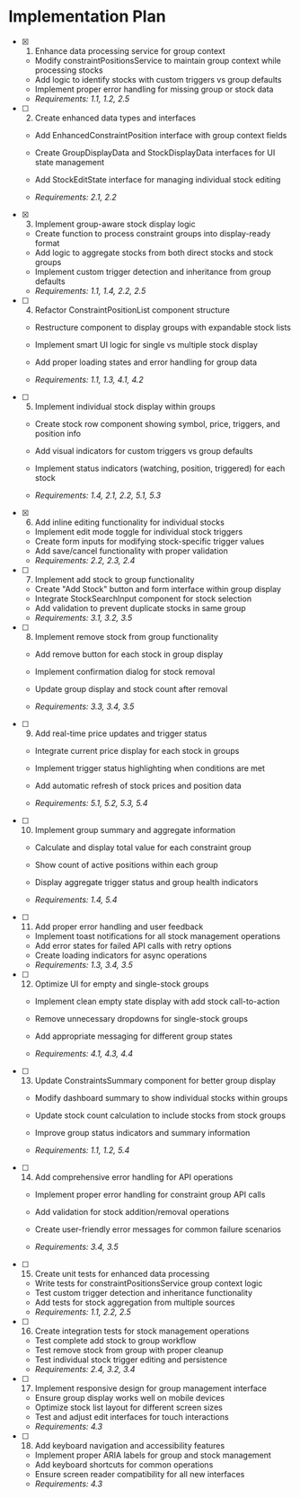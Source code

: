 # Implementation Plan

- [x] 1. Enhance data processing service for group context


  - Modify constraintPositionsService to maintain group context while processing stocks
  - Add logic to identify stocks with custom triggers vs group defaults
  - Implement proper error handling for missing group or stock data
  - _Requirements: 1.1, 1.2, 2.5_



- [ ] 2. Create enhanced data types and interfaces
  - Add EnhancedConstraintPosition interface with group context fields
  - Create GroupDisplayData and StockDisplayData interfaces for UI state management


  - Add StockEditState interface for managing individual stock editing
  - _Requirements: 2.1, 2.2_

- [x] 3. Implement group-aware stock display logic


  - Create function to process constraint groups into display-ready format
  - Add logic to aggregate stocks from both direct stocks and stock groups
  - Implement custom trigger detection and inheritance from group defaults
  - _Requirements: 1.1, 1.4, 2.2, 2.5_



- [ ] 4. Refactor ConstraintPositionList component structure
  - Restructure component to display groups with expandable stock lists
  - Implement smart UI logic for single vs multiple stock display

  - Add proper loading states and error handling for group data
  - _Requirements: 1.1, 1.3, 4.1, 4.2_

- [ ] 5. Implement individual stock display within groups
  - Create stock row component showing symbol, price, triggers, and position info

  - Add visual indicators for custom triggers vs group defaults
  - Implement status indicators (watching, position, triggered) for each stock
  - _Requirements: 1.4, 2.1, 2.2, 5.1, 5.3_

- [x] 6. Add inline editing functionality for individual stocks

  - Implement edit mode toggle for individual stock triggers
  - Create form inputs for modifying stock-specific trigger values
  - Add save/cancel functionality with proper validation
  - _Requirements: 2.2, 2.3, 2.4_


- [ ] 7. Implement add stock to group functionality
  - Create "Add Stock" button and form interface within group display
  - Integrate StockSearchInput component for stock selection
  - Add validation to prevent duplicate stocks in same group
  - _Requirements: 3.1, 3.2, 3.5_


- [ ] 8. Implement remove stock from group functionality
  - Add remove button for each stock in group display
  - Implement confirmation dialog for stock removal
  - Update group display and stock count after removal

  - _Requirements: 3.3, 3.4, 3.5_

- [ ] 9. Add real-time price updates and trigger status
  - Integrate current price display for each stock in groups
  - Implement trigger status highlighting when conditions are met

  - Add automatic refresh of stock prices and position data
  - _Requirements: 5.1, 5.2, 5.3, 5.4_

- [ ] 10. Implement group summary and aggregate information
  - Calculate and display total value for each constraint group


  - Show count of active positions within each group
  - Display aggregate trigger status and group health indicators
  - _Requirements: 1.4, 5.4_


- [ ] 11. Add proper error handling and user feedback
  - Implement toast notifications for all stock management operations
  - Add error states for failed API calls with retry options
  - Create loading indicators for async operations
  - _Requirements: 1.3, 3.4, 3.5_


- [ ] 12. Optimize UI for empty and single-stock groups
  - Implement clean empty state display with add stock call-to-action
  - Remove unnecessary dropdowns for single-stock groups
  - Add appropriate messaging for different group states

  - _Requirements: 4.1, 4.3, 4.4_

- [ ] 13. Update ConstraintsSummary component for better group display
  - Modify dashboard summary to show individual stocks within groups
  - Update stock count calculation to include stocks from stock groups

  - Improve group status indicators and summary information
  - _Requirements: 1.1, 1.2, 5.4_

- [ ] 14. Add comprehensive error handling for API operations
  - Implement proper error handling for constraint group API calls


  - Add validation for stock addition/removal operations
  - Create user-friendly error messages for common failure scenarios
  - _Requirements: 3.4, 3.5_

- [ ] 15. Create unit tests for enhanced data processing
  - Write tests for constraintPositionsService group context logic
  - Test custom trigger detection and inheritance functionality
  - Add tests for stock aggregation from multiple sources
  - _Requirements: 1.1, 2.2, 2.5_

- [ ] 16. Create integration tests for stock management operations
  - Test complete add stock to group workflow
  - Test remove stock from group with proper cleanup
  - Test individual stock trigger editing and persistence
  - _Requirements: 2.4, 3.2, 3.4_

- [ ] 17. Implement responsive design for group management interface
  - Ensure group display works well on mobile devices
  - Optimize stock list layout for different screen sizes
  - Test and adjust edit interfaces for touch interactions
  - _Requirements: 4.3_

- [ ] 18. Add keyboard navigation and accessibility features
  - Implement proper ARIA labels for group and stock management
  - Add keyboard shortcuts for common operations
  - Ensure screen reader compatibility for all new interfaces
  - _Requirements: 4.3_
